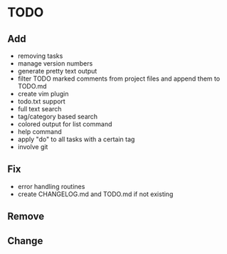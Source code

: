 # TODO
## Add
* removing tasks
* manage version numbers
* generate pretty text output
* filter TODO marked comments from project files and append them to TODO.md
* create vim plugin
* todo.txt support
* full text search
* tag/category based search
* colored output for list command
* help command
* apply "do" to all tasks with a certain tag
* involve git


## Fix
* error handling routines
* create CHANGELOG.md and TODO.md if not existing


## Remove


## Change

